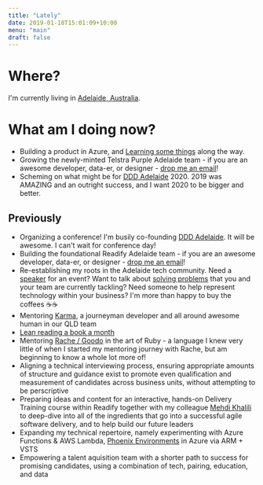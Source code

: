 ```yaml
---
title: "Lately"
date: 2019-01-18T15:01:09+10:00
menu: "main"
draft: false
---
```


# Where?
I'm currently living in [Adelaide, Australia](https://time.is/Adelaide). 

# What am I doing now?

* Building a product in Azure, and [Learning some things](https://www.andrew-best.com/posts/please-sir-can-i-have-some-auth/) along the way.
* Growing the newly-minted Telstra Purple Adelaide team - if you are an awesome developer, data-er, or designer - [drop me an email](mailto:andrew.best@readify.net)! 
* Scheming on what might be for [DDD Adelaide](https://dddadelaide.com/) 2020. 2019 was AMAZING and an outright success, and I want 2020 to be bigger and better.

## Previously

* Organizing a conference! I'm busily co-founding [DDD Adelaide](https://dddadelaide.com/). It will be awesome. I can't wait for conference day!
* Building the foundational Readify Adelaide team - if you are an awesome developer, data-er, or designer - [drop me an email](mailto:andrew.best@readify.net)! 
* Re-establishing my roots in the Adelaide tech community. Need a [speaker](https://www.andrew-best.com/speaking/) for an event? Want to talk about [solving problems](https://www.andrew-best.com/posts/discover-decide-deliver-part-one/) that you and your team are currently tackling? Need someone to help represent technology within your business? I'm more than happy to buy the coffees ☕☕
* Mentoring [Karma](https://www.codewithkarma.com/), a journeyman developer  and all around awesome human in our QLD team
* [Lean reading a book a month](https://www.andrew-best.com/posts/lean-reading-a-book-a-month/) 
* Mentoring [Rache / Goodo](https://twitter.com/rachegoodo) in the art of Ruby - a language I knew very little of when I started my mentoring journey with Rache, but am beginning to know a whole lot more of!
* Aligning a technical interviewing process, ensuring appropriate amounts of structure and guidance exist to promote even qualification and measurement of candidates across business units, without attempting to be perscriptive
* Preparing ideas and content for an interactive, hands-on Delivery Training course within Readify together with my colleague [Mehdi Khalili](https://www.mehdi-khalili.com/) to deep-dive into all of the ingredients that go into a successful agile software delivery, and to help build our future leaders
* Expanding my technical repertoire, namely experimenting with Azure Functions & AWS Lambda, [Phoenix Environments](https://www.thoughtworks.com/radar/techniques/phoenix-environments) in Azure via ARM + VSTS
* Empowering a talent aquisition team with a shorter path to success for promising candidates, using a combination of tech, pairing, education, and data